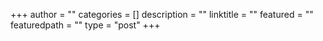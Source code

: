 +++
author = ""
categories = []
description = ""
linktitle = ""
featured = ""
featuredpath = ""
type = "post"
+++
